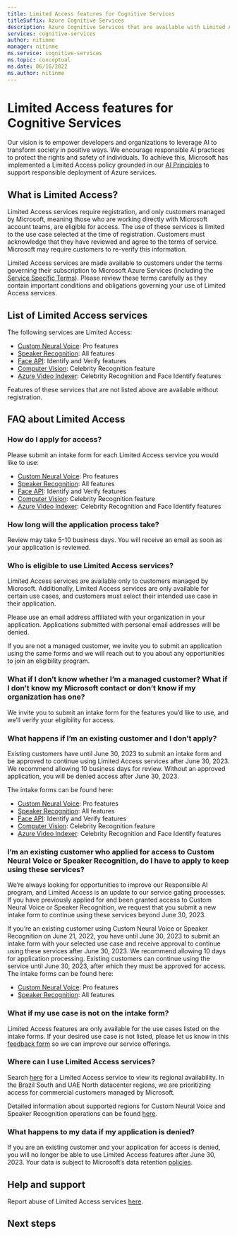 ```yaml
---
title: Limited Access features for Cognitive Services
titleSuffix: Azure Cognitive Services
description: Azure Cognitive Services that are available with Limited Access are described below.
services: cognitive-services
author: nitinme
manager: nitinme
ms.service: cognitive-services
ms.topic: conceptual
ms.date: 06/16/2022
ms.author: nitinme
---
```


# Limited Access features for Cognitive Services

Our vision is to empower developers and organizations to leverage AI to transform society in positive ways. We encourage responsible AI practices to protect the rights and safety of individuals. To achieve this, Microsoft has implemented a Limited Access policy grounded in our [AI Principles](https://www.microsoft.com/ai/responsible-ai) to support responsible deployment of Azure services. 

## What is Limited Access? 

Limited Access services require registration, and only customers managed by Microsoft, meaning those who are working directly with Microsoft account teams, are eligible for access. The use of these services is limited to the use case selected at the time of registration. Customers must acknowledge that they have reviewed and agree to the terms of service. Microsoft may require customers to re-verify this information. 

Limited Access services are made available to customers under the terms governing their subscription to Microsoft Azure Services (including the [Service Specific Terms](https://go.microsoft.com/fwlink/?linkid=2018760)). Please review these terms carefully as they contain important conditions and obligations governing your use of Limited Access services. 

## List of Limited Access services 

The following services are Limited Access: 

- [Custom Neural Voice](/legal/cognitive-services/speech-service/custom-neural-voice/limited-access-custom-neural-voice?context=/azure/cognitive-services/speech-service/context/context): Pro features 
- [Speaker Recognition](/legal/cognitive-services/speech-service/speaker-recognition/limited-access-speaker-recognition?context=/azure/cognitive-services/speech-service/context/context): All features 
- [Face API](/legal/cognitive-services/computer-vision/limited-access-identity?context=/azure/cognitive-services/computer-vision/context/context): Identify and Verify features
- [Computer Vision](/legal/cognitive-services/computer-vision/limited-access?context=/azure/cognitive-services/computer-vision/context/context): Celebrity Recognition feature 
- [Azure Video Indexer](../azure-video-indexer/limited-access-features.md): Celebrity Recognition and Face Identify features 

Features of these services that are not listed above are available without registration. 

## FAQ about Limited Access 

### How do I apply for access? 

Please submit an intake form for each Limited Access service you would like to use: 

- [Custom Neural Voice](https://aka.ms/customneural): Pro features 
- [Speaker Recognition](https://aka.ms/azure-speaker-recognition): All features 
- [Face API](https://aka.ms/facerecognition): Identify and Verify features
- [Computer Vision](https://aka.ms/facerecognition): Celebrity Recognition feature 
- [Azure Video Indexer](https://aka.ms/facerecognition): Celebrity Recognition and Face Identify features 

### How long will the application process take? 

Review may take 5-10 business days. You will receive an email as soon as your application is reviewed. 

### Who is eligible to use Limited Access services? 

Limited Access services are available only to customers managed by Microsoft. Additionally, Limited Access services are only available for certain use cases, and customers must select their intended use case in their application.  

Please use an email address affiliated with your organization in your application. Applications submitted with personal email addresses will be denied. 

If you are not a managed customer, we invite you to submit an application using the same forms and we will reach out to you about any opportunities to join an eligibility program. 

### What if I don’t know whether I’m a managed customer? What if I don’t know my Microsoft contact or don’t know if my organization has one? 

We invite you to submit an intake form for the features you’d like to use, and we’ll verify your eligibility for access. 

### What happens if I’m an existing customer and I don’t apply? 

Existing customers have until June 30, 2023 to submit an intake form and be approved to continue using Limited Access services after June 30, 2023. We recommend allowing 10 business days for review. Without an approved application, you will be denied access after June 30, 2023.  

The intake forms can be found here: 

- [Custom Neural Voice](https://aka.ms/customneural): Pro features 
- [Speaker Recognition](https://aka.ms/azure-speaker-recognition): All features 
- [Face API](https://aka.ms/facerecognition): Identify and Verify features
- [Computer Vision](https://aka.ms/facerecognition): Celebrity Recognition feature 
- [Azure Video Indexer](https://aka.ms/facerecognition): Celebrity Recognition and Face Identify features 

### I’m an existing customer who applied for access to Custom Neural Voice or Speaker Recognition, do I have to apply to keep using these services? 

We’re always looking for opportunities to improve our Responsible AI program, and Limited Access is an update to our service gating processes. If you have previously applied for and been granted access to Custom Neural Voice or Speaker Recognition, we request that you submit a new intake form to continue using these services beyond June 30, 2023. 

If you’re an existing customer using Custom Neural Voice or Speaker Recognition on June 21, 2022, you have until June 30, 2023 to submit an intake form with your selected use case and receive approval to continue using these services after June 30, 2023. We recommend allowing 10 days for application processing. Existing customers can continue using the service until June 30, 2023, after which they must be approved for access. The intake forms can be found here: 

- [Custom Neural Voice](https://aka.ms/customneural): Pro features 
- [Speaker Recognition](https://aka.ms/azure-speaker-recognition): All features 

### What if my use case is not on the intake form? 

Limited Access features are only available for the use cases listed on the intake forms. If your desired use case is not listed, please let us know in this [feedback form](https://aka.ms/CogSvcsLimitedAccessFeedback) so we can improve our service offerings. 

### Where can I use Limited Access services? 

Search [here](https://azure.microsoft.com/global-infrastructure/services/) for a Limited Access service to view its regional availability. In the Brazil South and UAE North datacenter regions, we are prioritizing access for commercial customers managed by Microsoft. 

Detailed information about supported regions for Custom Neural Voice and Speaker Recognition operations can be found [here](./speech-service/regions.md). 

### What happens to my data if my application is denied? 

If you are an existing customer and your application for access is denied, you will no longer be able to use Limited Access features after June 30, 2023. Your data is subject to Microsoft’s data retention [policies](https://www.microsoft.com/trust-center/privacy/data-management#:~:text=If%20you%20terminate%20a%20cloud,data%20or%20renew%20your%20subscription.). 

## Help and support 

Report abuse of Limited Access services [here](https://aka.ms/reportabuse).

## Next steps